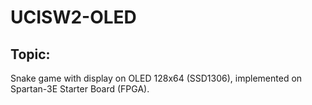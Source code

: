 # UCISW2-OLED

## Topic:

Snake game with display on OLED 128x64 (SSD1306), implemented on Spartan-3E Starter Board (FPGA).
